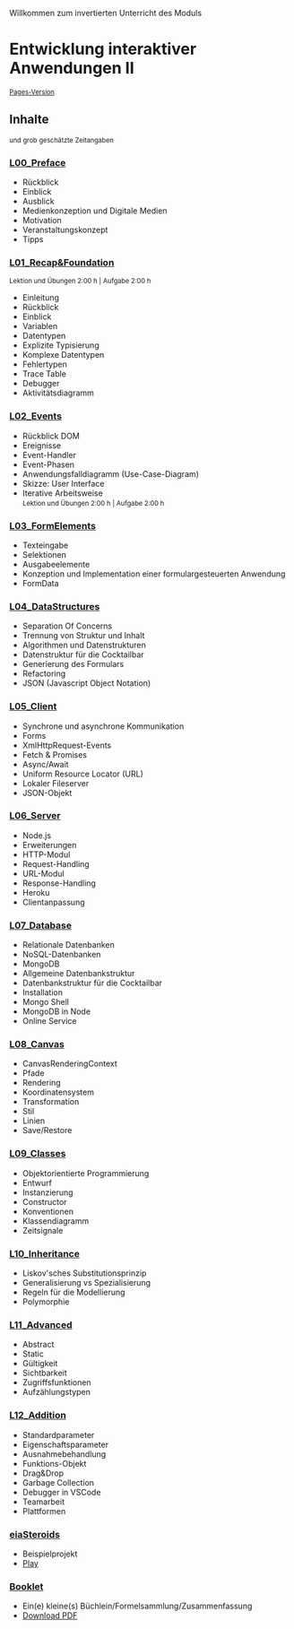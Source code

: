 Willkommen zum invertierten Unterricht des Moduls
# Entwicklung interaktiver Anwendungen II
<small><a href="https://jirkadelloro.github.io/EIA2-Inverted">Pages-Version</a></small>

## Inhalte
<small>und grob geschätzte Zeitangaben</small> 

### [L00_Preface](L00_Preface)
- Rückblick
- Einblick
- Ausblick
- Medienkonzeption und Digitale Medien
- Motivation
- Veranstaltungskonzept
- Tipps

### [L01_Recap&Foundation](L01_Recap&Foundation)  
<small>Lektion und Übungen 2:00 h | Aufgabe 2:00 h</small> 
- Einleitung
- Rückblick
- Einblick
- Variablen
- Datentypen
- Explizite Typisierung
- Komplexe Datentypen
- Fehlertypen
- Trace Table
- Debugger
- Aktivitätsdiagramm  

### [L02_Events](L02_Events)
- Rückblick DOM
- Ereignisse
- Event-Handler
- Event-Phasen
- Anwendungsfalldiagramm (Use-Case-Diagram)
- Skizze: User Interface 
- Iterative Arbeitsweise   
<small>Lektion und Übungen 2:00 h | Aufgabe 2:00 h</small> 
  
### [L03_FormElements](L03_FormElements)
- Texteingabe
- Selektionen
- Ausgabeelemente
- Konzeption und Implementation einer formulargesteuerten Anwendung  
- FormData
  
### [L04_DataStructures](L04_DataStructures)
- Separation Of Concerns
- Trennung von Struktur und Inhalt
- Algorithmen und Datenstrukturen
- Datenstruktur für die Cocktailbar
- Generierung des Formulars
- Refactoring
- JSON (Javascript Object Notation)

### [L05_Client](L05_Client)
- Synchrone und asynchrone Kommunikation
- Forms
- XmlHttpRequest-Events
- Fetch & Promises
- Async/Await
- Uniform Resource Locator (URL)
- Lokaler Fileserver
- JSON-Objekt

### [L06_Server](L06_Server)
- Node.js
- Erweiterungen
- HTTP-Modul
- Request-Handling
- URL-Modul
- Response-Handling
- Heroku
- Clientanpassung

### [L07_Database](L07_Database)
- Relationale Datenbanken
- NoSQL-Datenbanken
- MongoDB
- Allgemeine Datenbankstruktur
- Datenbankstruktur für die Cocktailbar
- Installation
- Mongo Shell
- MongoDB in Node
- Online Service

### [L08_Canvas](L08_Canvas)
- CanvasRenderingContext
- Pfade
- Rendering
- Koordinatensystem
- Transformation
- Stil
- Linien
- Save/Restore

### [L09_Classes](L09_Classes)
- Objektorientierte Programmierung
- Entwurf
- Instanzierung
- Constructor
- Konventionen
- Klassendiagramm
- Zeitsignale

### [L10_Inheritance](L10_Inheritance)
- Liskov'sches Substitutionsprinzip
- Generalisierung vs Spezialisierung
- Regeln für die Modellierung
- Polymorphie

### [L11_Advanced](L11_Advanced)
- Abstract
- Static
- Gültigkeit
- Sichtbarkeit
- Zugriffsfunktionen
- Aufzählungstypen

### [L12_Addition](L12_Addition)
- Standardparameter
- Eigenschaftsparameter
- Ausnahmebehandlung
- Funktions-Objekt
- Drag&Drop
- Garbage Collection
- Debugger in VSCode
- Teamarbeit
- Plattformen

### [eiaSteroids](X01_Appendix/eiaSteroids)
- Beispielprojekt
- [Play](https://jirkadelloro.github.io/EIA2-Inverted/X01_Appendix/eiaSteroids/eiaSteroids.html)

### [Booklet](X01_Appendix)
- Ein(e) kleine(s) Büchlein/Formelsammlung/Zusammenfassung
- [Download PDF](https://jirkadelloro.github.io/EIA2-Inverted/X01_Appendix/EIA2-Inverted_Booklet.pdf)